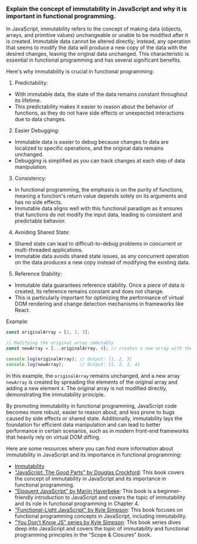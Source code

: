 ### Explain the concept of immutability in JavaScript and why it is important in functional programming.

In JavaScript, immutability refers to the concept of making data (objects, arrays, and primitive values) unchangeable or unable to be modified after it is created. Immutable data cannot be altered directly; instead, any operation that seems to modify the data will produce a new copy of the data with the desired changes, leaving the original data unchanged. This characteristic is essential in functional programming and has several significant benefits.

Here's why immutability is crucial in functional programming:

1. Predictability:
  - With immutable data, the state of the data remains constant throughout its lifetime.
  - This predictability makes it easier to reason about the behavior of functions, as they do not have side effects or unexpected interactions due to data changes.

2. Easier Debugging:
  - Immutable data is easier to debug because changes to data are localized to specific operations, and the original data remains unchanged.
  - Debugging is simplified as you can track changes at each step of data manipulation.

3. Consistency:
  - In functional programming, the emphasis is on the purity of functions, meaning a function's return value depends solely on its arguments and has no side effects.
  - Immutable data aligns well with this functional paradigm as it ensures that functions do not modify the input data, leading to consistent and predictable behavior.

4. Avoiding Shared State:
  - Shared state can lead to difficult-to-debug problems in concurrent or multi-threaded applications.
  - Immutable data avoids shared state issues, as any concurrent operation on the data produces a new copy instead of modifying the existing data.

5. Reference Stability:
  - Immutable data guarantees reference stability. Once a piece of data is created, its reference remains constant and does not change.
  - This is particularly important for optimizing the performance of virtual DOM rendering and change detection mechanisms in frameworks like React.

Example:

```javascript
const originalArray = [1, 2, 3];

// Modifying the original array immutably
const newArray = [...originalArray, 4]; // creates a new array with the new element

console.log(originalArray); // Output: [1, 2, 3]
console.log(newArray);      // Output: [1, 2, 3, 4]
```

In this example, the `originalArray` remains unchanged, and a new array `newArray` is created by spreading the elements of the original array and adding a new element `4`. The original array is not modified directly, demonstrating the immutability principle.

By promoting immutability in functional programming, JavaScript code becomes more robust, easier to reason about, and less prone to bugs caused by side effects or shared state. Additionally, immutability lays the foundation for efficient data manipulation and can lead to better performance in certain scenarios, such as in modern front-end frameworks that heavily rely on virtual DOM diffing.

Here are some resources where you can find more information about immutability in JavaScript and its importance in functional programming:

- [Immutability](https://developer.mozilla.org/en-US/docs/Web/JavaScript/Reference/Global_Objects/Object/isFrozen)
- ["JavaScript: The Good Parts" by Douglas Crockford](https://www.oreilly.com/library/view/javascript-the-good/9780596517748/): This book covers the concept of immutability in JavaScript and its importance in functional programming.
- ["Eloquent JavaScript" by Marijn Haverbeke](https://eloquentjavascript.net/): This book is a beginner-friendly introduction to JavaScript and covers the topic of immutability and its role in functional programming in Chapter 4.
- ["Functional-Light JavaScript" by Kyle Simpson](https://github.com/getify/Functional-Light-JS): This book focuses on functional programming concepts in JavaScript, including immutability.
- ["You Don't Know JS" series by Kyle Simpson](https://github.com/getify/You-Dont-Know-JS/tree/2nd-ed/scope-closures): This book series dives deep into JavaScript and covers the topic of immutability and functional programming principles in the "Scope & Closures" book.
